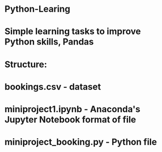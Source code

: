 # Python-Learing
# Simple learning tasks to improve Python skills, Pandas
# Structure:
#   bookings.csv - dataset
#   miniproject1.ipynb - Anaconda's Jupyter Notebook format of file
#   miniproject_booking.py - Python file
